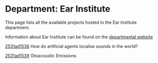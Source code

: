 # Department: **Ear Institute**

This page lists all the available projects hosted in the Ear Institute department.

Information about Ear Institute can be found on the [departmental website](https://www.ucl.ac.uk/ear)

[2531ad1538](../projects/2531ad1538.md) How do artificial agents localise sounds in the world?

[2531ad1539](../projects/2531ad1539.md) Otoacoustic Emissions

